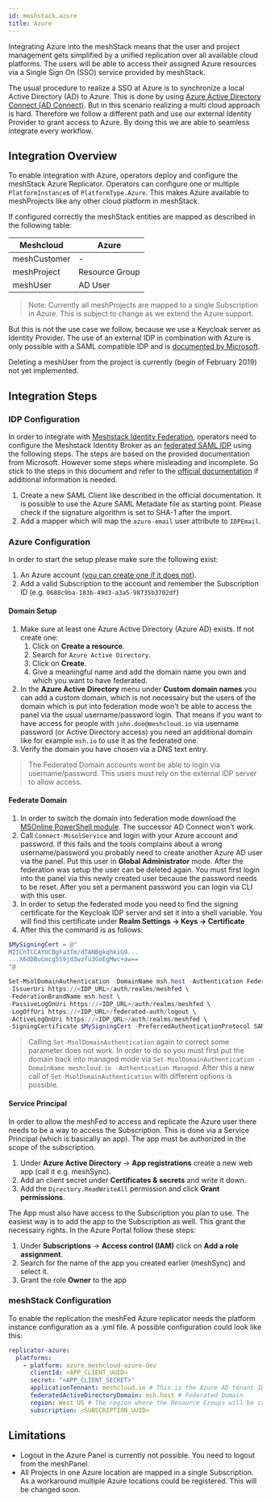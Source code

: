 ```yaml
---
id: meshstack.azure
title: Azure
---
```


Integrating Azure into the meshStack means that the user and project management gets simplified by a unified replication over all available cloud platforms. The users will be able
to access their assigned Azure resources via a Single Sign On (SSO) service provided by meshStack.

The usual procedure to realize a SSO at Azure is to synchronize a local Active Directory (AD) to Azure. This is done by using
[Azure Active Directory Connect (AD Connect)](https://docs.microsoft.com/en-us/azure/active-directory/hybrid/whatis-azure-ad-connect). But in this scenario realizing a multi
cloud approach is hard. Therefore we follow a different path and use our external Identity Provider to grant access to Azure. By doing this we are able to seamless integrate every workflow.

## Integration Overview

To enable integration with Azure, operators deploy and configure the meshStack Azure Replicator. Operators can configure one or multiple `PlatformInstance`s of `PlatformType.Azure`. This makes Azure available to meshProjects like any other cloud platform in meshStack.

If configured correctly the meshStack entities are mapped as described in the following table:

| Meshcloud    | Azure          |
| ------------ | -------------- |
| meshCustomer | -              |
| meshProject  | Resource Group |
| meshUser     | AD User        |

> Note: Currently all meshProjects are mapped to a single Subscription in Azure. This is subject to change as we extend the Azure support.

But this is not the use case we follow, because we use a Keycloak server as Identity Provider. The use of an external IDP in combination with Azure is only possible with a SAML compatible IDP and is [documented by Microsoft](https://docs.microsoft.com/en-us/azure/active-directory/hybrid/how-to-connect-fed-saml-idp).

Deleting a meshUser from the project is currently (begin of February 2019) not yet implemented.

## Integration Steps

### IDP Configuration

In order to integrate with [Meshstack Identity Federation](./meshstack.identity-federation.md), operators need to configure the Meshstack Identity Broker as an [federated SAML IDP](https://docs.microsoft.com/en-us/azure/active-directory/hybrid/how-to-connect-fed-saml-idp) using the following steps. The steps are based on the provided documentation from Microsoft. However some
steps where misleading and incomplete. So stick to the steps in this document and refer to the [official documentation](https://docs.microsoft.com/en-us/azure/active-directory/hybrid/how-to-connect-fed-saml-idp) if additional information is needed.

1. Create a new SAML Client like described in the official documentation. It is possible to use the Azure SAML Metadate file as starting point. Please check if the signature algorithm
   is set to SHA-1 after the import.
2. Add a mapper which will map the `azure-email` user attribute to `IDPEmail`.

### Azure Configuration

In order to start the setup please make sure the following exist:

1. An Azure account ([you can create one if it does not](https://azure.microsoft.com/en-us/features/azure-portal/)).
2. Add a valid Subscription to the account and remember the Subscription ID (e.g. `0688c9ba-183b-49d3-a3a5-98735b3702df`)

#### Domain Setup

1. Make sure at least one Azure Active Directory (Azure AD) exists. If not create one:
   1. Click on **Create a resource**.
   2. Search for `Azure Active Directory`.
   3. Click on **Create**.
   4. Give a meaningful name and add the domain name you own and which you want to have federated.
2. In the **Azure Active Directory** menu under **Custom domain names** you can add a custom domain, which is not necessairy but the users of the domain which is
   put into federation mode won't be able to access the panel via the usual username/password login. That means if you want to have access for people with `john.doe@meshcloud.io`
   via username password (or Active Directory access) you need an additional domain like for example `msh.io` to use it as the federated one.
3. Verify the domain you have chosen via a DNS text entry.

> The Federated Domain accounts wont be able to login via username/password. This users must rely on the external IDP server to allow access.

#### Federate Domain

1. In order to switch the domain into federation mode download the
   [MSOnline PowerShell module](https://docs.microsoft.com/en-us/powershell/azure/active-directory/overview?view=azureadps-1.0). The successor AD Connect won't work.
2. Call `Connect-MssolService` and login with your Azure account and password. If this fails and the tools complains about a wrong username/password you probably need to create another
   Azure AD user via the panel. Put this user in **Global Administrator** mode. After the federation was setup the user can be deleted again. You must first
   login into the panel via this newly created user because the password needs to be reset. After you set a permanent password you can login via CLI with this user.
3. In order to setup the federated mode you need to find the signing certificate for the Keycloak IDP server and set it into a shell variable. You will find
  this certificate under **Realm Settings &rarr; Keys &rarr; Certificate**
4. After this the command is as follows:

```powershell
$MySigningCert = @"
MIICnTCCAYUCBgFa3Tm/dTANBgkqhkiG9...
...X6dDBuCmcg5S9jd3wzfu3GoEgMwc+aw==
"@

Set-MsolDomainAuthentication -DomainName msh.host -Authentication Federated \
-IssuerUri https://<IDP_URL>/auth/realms/meshfed \
-FederationBrandName msh.host \
-PassiveLogOnUri https://<IDP_URL>/auth/realms/meshfed \
-LogOffUri https://<IDP_URL>/federated-auth/logout \
-ActiveLogOnUri https://<IDP_URL>/auth/realms/meshfed \
-SigningCertificate $MySigningCert -PreferredAuthenticationProtocol SAMLP
```

> Calling `Set-MsolDomainAuthentication` again to correct some parameter does not work. In order to do so you must first put the domain back into managed mode
> via ```Set-MsolDomainAuthentication -DomainName meshcloud.io -Authentication Managed```.
> After this a new call of `Set-MsolDomainAuthentication` with different options is possible.

#### Service Principal

In order to allow the meshFed to access and replicate the Azure user there needs to be a way to access the Subscription. This is done via a Service
Principal (which is basically an app). The app must be authorized in the scope of the subscription.

1. Under **Azure Active Directory** &rarr; **App registrations** create a new web app (call it e.g. meshSync).
2. Add an client secret under **Certificates &amp; secrets** and write it down.
3. Add the `Directory.ReadWriteAll` permission and click **Grant permissions**.

The App must also have access to the Subscription you plan to use. The easiest way is to add the app to the Subscription as well. This grant the necessairy rights. In the Azure
Portal follow these steps:

1. Under **Subscriptions** &rarr; **Access control (IAM)** click on **Add a role assignment**.
2. Search for the name of the app you created earlier (meshSync) and select it.
3. Grant the role **Owner** to the app

### meshStack Configuration

To enable the replication the meshFed Azure replicator needs the platform instance configuration as a .yml file. A possible configuration could look like this:

```yml
replicator-azure:
  platforms:
    - platform: azure.meshcloud-azure-dev
      clientId: <APP_CLIENT_UUID>
      secret: "<APP_CLIENT_SECRET>"
      applicationTennant: meshcloud.io # This is the Azure AD tenant ID
      federatedActiveDirectoryDomain: msh.host # Federated Domain
      region: West US # The region where the Resource Groups will be created
      subscription: <SUBSCRIPTION_UUID>

```

## Limitations

- Logout in the Azure Panel is currently not possible. You need to logout from the meshPanel.
- All Projects in one Azure location are mapped in a single Subscription. As a workaround multiple Azure locations could be registered. This will be changed soon.